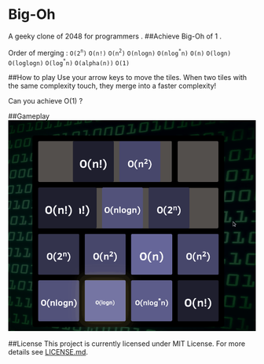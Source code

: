 Big-Oh
======
A geeky clone of 2048 for programmers .
##Achieve Big-Oh of 1 .

Order of merging :
`O(2`<sup>`n`</sup>`)`
`O(n!)`
`O(n`<sup>`2`</sup>`)`
`O(nlogn)`
`O(nlog`<sup>`*`</sup>`n)`
`O(n)`
`O(logn)`
`O(loglogn)`
`O(log`<sup>`*`</sup>`n)`
`O(alpha(n))`
`O(1)`

##How to play
Use your arrow keys to move the tiles. When two tiles with the same complexity touch, they merge into a faster complexity!

Can you achieve O(1) ?


##Gameplay
![Screenshot of Big-Oh](/screenshots/screencast.gif "Screenshot")

##License
This project is currently licensed under MIT License. For more details see <a href="https://github.com/saru95/Big-Oh/blob/gh-pages/LICENSE.md">LICENSE.md</a>.
